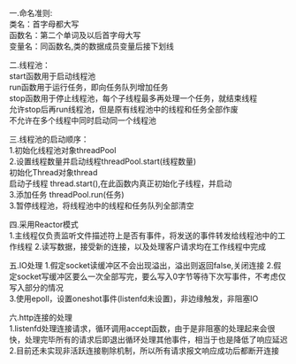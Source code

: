 一.命名准则:  
    类名：首字母都大写  
    函数名：第二个单词及以后首字母大写  
    变量名：同函数名,类的数据成员变量后接下划线  
      
二.线程池：  
    start函数用于启动线程池  
    run函数用于运行任务，即向任务队列增加任务  
    stop函数用于停止线程池，每个子线程最多再处理一个任务，就结束线程  
    允许stop后再run线程池，但是原有线程池中的线程和任务全部作废  
    不允许在多个线程中同时启动同一个线程池  
      
三.线程池的启动顺序：  
    1.初始化线程池对象threadPool  
    2.设置线程数量并启动线程threadPool.start(线程数量)  
        初始化Thread对象thread  
        启动子线程 thread.start(),在此函数内真正初始化子线程，并启动  
    3.添加任务 threadPool.run(任务)  
    3.暂停线程池，将线程池中的线程和任务队列全部清空  
        
四.采用Reactor模式  
    1.主线程仅负责监听文件描述符上是否有事件，将发送的事件转发给线程池中的工作线程
    2.读写数据，接受新的连接，以及处理客户请求均在工作线程中完成  
      
五.IO处理
    1.假定socket读缓冲区不会出现溢出，溢出则返回false,关闭连接
    2.假定socket写缓冲区要么一次全部写完，要么写入0字节等待下次写事件，不考虑仅写入部分的情况  
    3.使用epoll，设置oneshot事件(listenfd未设置)，非边缘触发，非阻塞IO  
      
六.http连接的处理  
    1.listenfd处理连接请求，循环调用accept函数，由于是非阻塞的处理起来会很快，处理完毕所有的请求后即退出循环处理其他事件，相当于也是降低了响应延迟  
    2.目前还未实现非活跃连接剔除机制，所以所有请求报文响应成功后都断开连接   
    